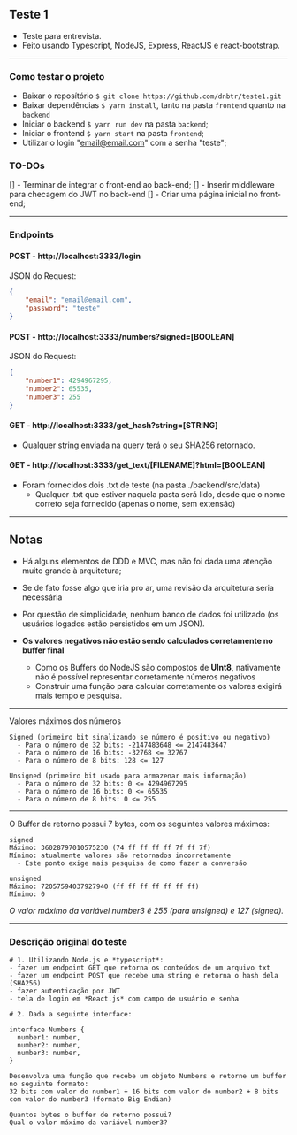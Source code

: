 ## Teste 1
- Teste para entrevista.
- Feito usando Typescript, NodeJS, Express, ReactJS e react-bootstrap.

---

### Como testar o projeto
- Baixar o reposítório `$ git clone https://github.com/dnbtr/teste1.git`
- Baixar dependências `$ yarn install`, tanto na pasta `frontend` quanto na `backend`
- Iniciar o backend `$ yarn run dev` na pasta `backend`;
- Iniciar o frontend `$ yarn start` na pasta `frontend`;
- Utilizar o login "email@email.com" com a senha "teste";

### TO-DOs

[] - Terminar de integrar o front-end ao back-end;
[] - Inserir middleware para checagem do JWT no back-end
[] - Criar uma página inicial no front-end;

---

### Endpoints
#### POST - http://localhost:3333/login
JSON do Request:
```json
{
	"email": "email@email.com",
	"password": "teste"
}
```

#### POST - http://localhost:3333/numbers?signed=[BOOLEAN]
JSON do Request:
```json
{
	"number1": 4294967295,
	"number2": 65535,
	"number3": 255
}
```
#### GET - http://localhost:3333/get_hash?string=[STRING]
- Qualquer string enviada na query terá o seu SHA256 retornado.
  
#### GET - http://localhost:3333/get_text/[FILENAME]?html=[BOOLEAN]
- Foram fornecidos dois .txt de teste (na pasta ./backend/src/data)
  - Qualquer .txt que estiver naquela pasta será lido, desde que o nome correto seja fornecido (apenas o nome, sem extensão)

---

## Notas

- Há alguns elementos de DDD e MVC, mas não foi dada uma atenção muito grande à arquitetura;
 - Se de fato fosse algo que iria pro ar, uma revisão da arquitetura seria necessária
- Por questão de simplicidade, nenhum banco de dados foi utilizado (os usuários logados estão persistidos em um JSON).

- **Os valores negativos não estão sendo calculados corretamente no buffer final**
  - Como os Buffers do NodeJS são compostos de **UInt8**, nativamente não é possível representar corretamente números negativos
  - Construir uma função para calcular corretamente os valores exigirá mais tempo e pesquisa.

---

Valores máximos dos números
```
Signed (primeiro bit sinalizando se número é positivo ou negativo)
  - Para o número de 32 bits: -2147483648 <= 2147483647
  - Para o número de 16 bits: -32768 <= 32767
  - Para o número de 8 bits: 128 <= 127

Unsigned (primeiro bit usado para armazenar mais informação)
  - Para o número de 32 bits: 0 <= 4294967295
  - Para o número de 16 bits: 0 <= 65535
  - Para o número de 8 bits: 0 <= 255
```
---

O Buffer de retorno possui 7 bytes, com os seguintes valores máximos:
```text
signed
Máximo: 36028797010575230 (74 ff ff ff ff 7f ff 7f)
Mínimo: atualmente valores são retornados incorretamente
  - Este ponto exige mais pesquisa de como fazer a conversão

unsigned
Máximo: 72057594037927940 (ff ff ff ff ff ff ff)
Mínimo: 0
```
*O valor máximo da variável number3 é 255 (para unsigned) e 127 (signed).*

---

### Descrição original do teste
```text
# 1. Utilizando Node.js e *typescript*:
- fazer um endpoint GET que retorna os conteúdos de um arquivo txt
- fazer um endpoint POST que recebe uma string e retorna o hash dela (SHA256)
- fazer autenticação por JWT
- tela de login em *React.js* com campo de usuário e senha

# 2. Dada a seguinte interface:

interface Numbers {
  number1: number,
  number2: number,
  number3: number,
}

Desenvolva uma função que recebe um objeto Numbers e retorne um buffer no seguinte formato:  
32 bits com valor do number1 + 16 bits com valor do number2 + 8 bits com valor do number3 (formato Big Endian)

Quantos bytes o buffer de retorno possui?
Qual o valor máximo da variável number3?
```